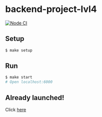 # backend-project-lvl4

[![Node CI](https://github.com/hexlet-boilerplates/fastify-nodejs-application/workflows/Node%20CI/badge.svg)](https://github.com/hexlet-boilerplates/fastify-nodejs-application/actions)

## Setup

```sh
$ make setup
```
## Run

```sh
$ make start
# Open localhost:6000
```

## Already launched!

Click [here](https://super-puper-task-manager.herokuapp.com/)
